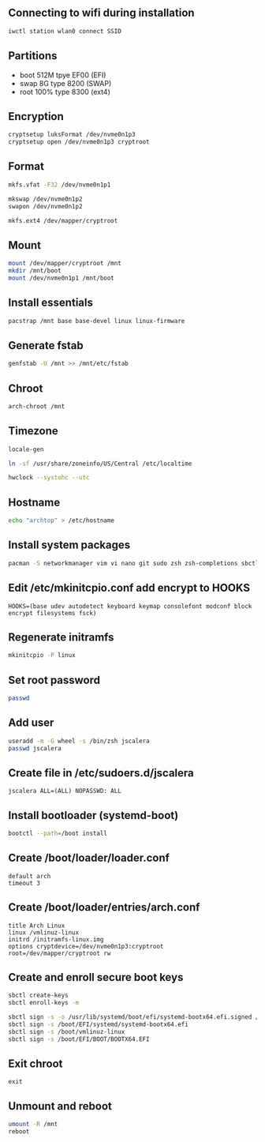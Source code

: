 ## Connecting to wifi during installation
```bash
iwctl station wlan0 connect SSID
```

## Partitions
- boot 512M tpye EF00 (EFI)
- swap 8G type 8200 (SWAP)
- root 100% type 8300 (ext4)

## Encryption
```bash
cryptsetup luksFormat /dev/nvme0n1p3
cryptsetup open /dev/nvme0n1p3 cryptroot
```

## Format
```bash
mkfs.vfat -F32 /dev/nvme0n1p1

mkswap /dev/nvme0n1p2
swapon /dev/nvme0n1p2

mkfs.ext4 /dev/mapper/cryptroot
```

## Mount
```bash
mount /dev/mapper/cryptroot /mnt
mkdir /mnt/boot
mount /dev/nvme0n1p1 /mnt/boot
```

## Install essentials
```bash
pacstrap /mnt base base-devel linux linux-firmware
```

## Generate fstab
```bash
genfstab -U /mnt >> /mnt/etc/fstab
```

## Chroot
```bash
arch-chroot /mnt
```

## Timezone
```bash
locale-gen

ln -sf /usr/share/zoneinfo/US/Central /etc/localtime

hwclock --systohc --utc
```

## Hostname
```bash
echo "archtop" > /etc/hostname
```

## Install system packages
```bash
pacman -S networkmanager vim vi nano git sudo zsh zsh-completions sbctl
```

## Edit /etc/mkinitcpio.conf add encrypt to HOOKS
```
HOOKS=(base udev autodetect keyboard keymap consolefont modconf block encrypt filesystems fsck)
```

## Regenerate initramfs
```bash
mkinitcpio -P linux
```

## Set root password
```bash
passwd
```

## Add user
```bash
useradd -m -G wheel -s /bin/zsh jscalera
passwd jscalera
```

## Create file in /etc/sudoers.d/jscalera
```
jscalera ALL=(ALL) NOPASSWD: ALL
```

## Install bootloader (systemd-boot)
```bash
bootctl --path=/boot install
```

## Create /boot/loader/loader.conf
```
default arch
timeout 3
```

## Create /boot/loader/entries/arch.conf
```
title Arch Linux
linux /vmlinuz-linux
initrd /initramfs-linux.img
options cryptdevice=/dev/nvme0n1p3:cryptroot root=/dev/mapper/cryptroot rw
```

## Create and enroll secure boot keys
```bash
sbctl create-keys
sbctl enroll-keys -m

sbctl sign -s -o /usr/lib/systemd/boot/efi/systemd-bootx64.efi.signed /usr/lib/systemd/boot/efi/systemd-bootx64.efi
sbctl sign -s /boot/EFI/systemd/systemd-bootx64.efi
sbctl sign -s /boot/vmlinuz-linux
sbctl sign -s /boot/EFI/BOOT/BOOTX64.EFI
```

## Exit chroot
```basb
exit
```

## Unmount and reboot
```bash
umount -R /mnt
reboot
```

